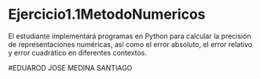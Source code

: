 # Ejercicio1.1MetodoNumericos
El estudiante implementará programas en Python para calcular la precisión de representaciones numéricas, así como el error absoluto, el error relativo y error cuadrático en diferentes contextos.


#EDUAROD JOSE MEDINA SANTIAGO 
